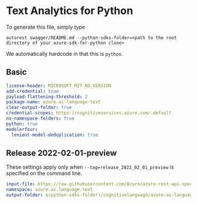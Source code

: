 # Text Analytics for Python

To generate this file, simply type

```
autorest swagger/README.md --python-sdks-folder=<path to the root directory of your azure-sdk-for-python clone>
```

We automatically hardcode in that this is `python`.

## Basic

```yaml
license-header: MICROSOFT_MIT_NO_VERSION
add-credential: true
payload-flattening-threshold: 2
package-name: azure-ai-language-text
clear-output-folder: true
credential-scopes: https://cognitiveservices.azure.com/.default
no-namespace-folders: true
python: true
modelerfour: 
  lenient-model-deduplication: true
```

## Release 2022-02-01-preview

These settings apply only when `--tag=release_2022_02_01_preview` is specified on the command line.

```yaml $(tag) == 'release_2022_02_01_preview'
input-file: https://raw.githubusercontent.com/Azure/azure-rest-api-specs/0c6cfd209ca050ac4b0ad46518f5515ad099f780/specification/cognitiveservices/data-plane/Language/preview/2022-02-01-preview/textanalytics.json
namespace: azure.ai.language.text
output-folder: $(python-sdks-folder)/cognitivelanguage/azure-ai-language-text/azure/ai/language/text/_generated/
```
